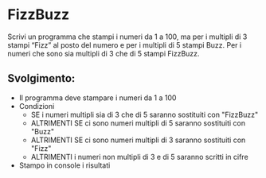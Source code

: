 # FizzBuzz

Scrivi un programma che stampi i numeri da 1 a 100,
ma per i multipli di 3 stampi “Fizz” al posto del numero e per i multipli di 5 stampi Buzz.
Per i numeri che sono sia multipli di 3 che di 5 stampi FizzBuzz.


## Svolgimento:

- Il programma deve stampare i numeri da 1 a 100
- Condizioni
    - SE i numeri multipli sia di 3 che di 5 saranno sostituiti con "FizzBuzz"
    - ALTRIMENTI SE ci sono numeri multipli di 5 saranno sostituiti con "Buzz"
    - ALTRIMENTI SE ci sono numeri multipli di 3 saranno sostituiti con "Fizz"
    - ALTRIMENTI i numeri non multipli di 3 e di 5 saranno scritti in cifre
- Stampo in console i risultati

